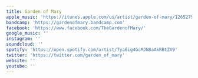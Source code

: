 ```yaml
---
title: Garden of Mary
apple_music: 'https://itunes.apple.com/us/artist/garden-of-mary/1265279808'
bandcamp: 'https://gardenofmary.bandcamp.com'
facebook: 'https://www.facebook.com/TheGardenofMary/'
google_music: ''
instagram: ''
soundcloud: ''
spotify: 'https://open.spotify.com/artist/7ya6ig4GcMJN8aAkRBtZV9'
twitter: 'https://twitter.com/garden_of_mary'
website: ''
youtube: ''
---
```

